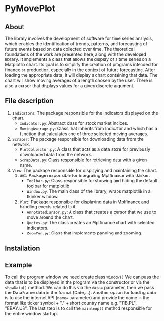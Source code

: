 # PyMovePlot
## About
The library involves the development of software for time series analysis,
which enables the identification of trends, patterns, and forecasting of future
events based on data collected over time. The theoretical foundations of the
work are presented here, along with the developed library. It implements a
class that allows the display of a time series on a Matplotlib chart. Its goal
is to simplify the creation of programs intended for finance or production,
especially in the context of future forecasting. After loading the appropriate
data, it will display a chart containing that data. The chart will show moving
averages of a length chosen by the user. There is also a cursor that displays
values for a given discrete argument.

## File description
1. `Indicators`: The package responsible for the indicators displayed on the chart.
   - `Indicator.py`: Abstract class for stock market indices.
   - `MovingAverage.py`: Class that inherits from Indicator and which has a function that calculates one of three selected moving averages.
2. `Scraper`: The package responsible for downloading data from the network.
   - `PlotCollector.py`: A class that acts as a data store for previously downloaded data from the network.
   - `ScrapData.py`: Class responsible for retrieving data with a given name.
3. `View`: The package responsible for displaying and maintaining the chart.
   1. `GUI`: Package responsible for integrating Mplfinance with tkinker.
      - `Toolbar.py`: Class responsible for showing and hiding the default toolbar for matplotlib.
      - `Window.py`: The main class of the library, wraps matplotlib in a tkinker window.
   2. `Plot`: Package responsible for displaying data in Mplfinance and handling events related to it.
      - `AnnotatedCursor.py`: A class that creates a cursor that we use to move around the chart.
      - `Quotes.py`: The class creates an Mplfinance chart with selected indicators.
      - `ZoomPan.py`: Class that implements panning and zooming.

## Installation

## Example

To call the program window we need create class `Window()` We can pass the data that is to be displayed in the program 
via the constructor or via the `showData()` method. We can do this via the `data=` parameter, then we pass the DataFrame 
data in the format \[Date,...]. Another option for loading data is to use the internet API (`name=` parameter) and 
provide the name in the format like ticker symbol + "." + short country name e.g. "11B.PL", "EBAY.US". The last step is 
to call the `mainloop()` method responsible for the entire window startup.